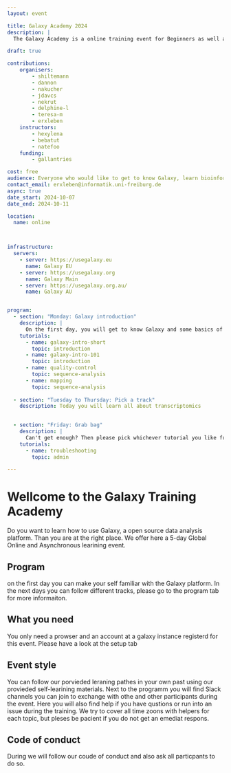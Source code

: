 ```yaml
---
layout: event

title: Galaxy Academy 2024
description: |
  The Galaxy Academy is a online training event for Beginners as well as learners who would like to improve there Galaxy data analysis skills. Over the course of one week we will have a different topic and focus every day. 

draft: true

contributions:
    organisers:
        - shiltemann
        - dannon
        - nakucher
        - jdavcs
        - nekrut
        - delphine-l
        - teresa-m
        - erxleben
    instructors:
        - hexylena
        - bebatut
        - natefoo
    funding:
        - gallantries

cost: free 
audience: Everyone who would like to get to know Galaxy, learn bioinformatics data analysis, or master a specific new kind of analysis is welcome.
contact_email: erxleben@informatik.uni-freiburg.de
async: true
date_start: 2024-10-07
date_end: 2024-10-11

location:
  name: online



infrastructure:
  servers:
    - server: https://usegalaxy.eu
      name: Galaxy EU
    - server: https://usegalaxy.org
      name: Galaxy Main
    - server: https://usegalaxy.org.au/
      name: Galaxy AU


program:
  - section: "Monday: Galaxy introduction"
    description: |
      On the first day, you will get to know Galaxy and some basics of sequence data analysis. Feel free to skip this day if you don’t need this introduction. Please enjoy this introduction and prepare for the upcoming days.
    tutorials:
      - name: galaxy-intro-short
        topic: introduction
      - name: galaxy-intro-101
        topic: introduction
      - name: quality-control
        topic: sequence-analysis
      - name: mapping
        topic: sequence-analysis
 
  - section: "Tuesday to Thursday: Pick a track"
    description: Today you will learn all about transcriptomics
  

  - section: "Friday: Grab bag"
    description: | 
      Can't get enough? Then please pick whichever tutorial you like from the track of the previous days or from the list below.
    tutorials:
      - name: troubleshooting
        topic: admin

---
```


# Wellcome to the Galaxy Training Academy 

Do you want to learn how to use Galaxy, a open source data analysis platform. Than you are at the right place. We offer here a 5-day Global Online and Asynchronous learining event. 

## Program
on the first day you can make your self familiar with the Galaxy platform. In the next days you can follow different tracks, please go to the program tab for more informaiton. 


## What you need
You only need a prowser and an account at a galaxy instance registerd for this event. Please have a look at the setup tab


## Event style
You can follow our porvieded leraning pathes in your own past using our provieded self-learining materials. Next to the programm you will find Slack channels you can join to exchange with othe and other participants during the event. Here you will also find help if you have qustions or run into an issue during the training. We try to cover all time zoons with helpers for each topic, but pleses be pacient if you do not get an emediat respons.

## Code of conduct
During we will follow our coude of conduct and also ask all particpants to do so. 


